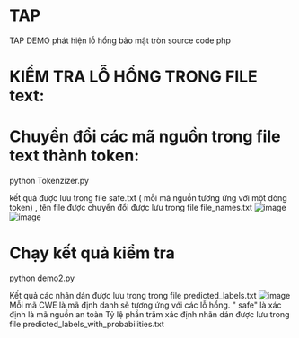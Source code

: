 # TAP
TAP
DEMO phát hiện lỗ hổng bảo mật tròn source code php
# KIỂM TRA LỖ HỔNG TRONG FILE text:
# Chuyển đổi các mã nguồn trong file text thành token:
python Tokenzizer.py 

kết quả được lưu trong file safe.txt ( mỗi mã nguồn tương ứng với một dòng token) , tên file được chuyển đổi được lưu trong file file_names.txt
![image](https://github.com/user-attachments/assets/507e37b2-e138-4d1e-a472-a1bffc17a067)
![image](https://github.com/user-attachments/assets/6651bdf9-b129-4cb3-acae-57394e4960d8)

# Chạy kết quả kiểm tra
python demo2.py

Kết quả các nhãn dán được lưu trong trong file predicted_labels.txt 
![image](https://github.com/user-attachments/assets/22a4acf0-0361-466e-a103-41a44182e77e)
Mỗi mã CWE là mã định danh sẽ tương ứng với các lỗ hổng. " safe" là xác định là mã nguồn an toàn
Tỷ lệ phần trăm xác định nhãn dán được lưu trong file predicted_labels_with_probabilities.txt




